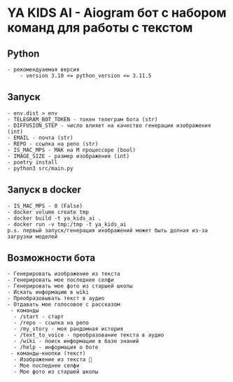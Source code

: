 # YA KIDS AI - Aiogram бот с набором команд для работы с текстом

## Python
    - рекомендуаемая версия 
        - version 3.10 <= python_version <= 3.11.5

## Запуск
    - env.dist > env
    - TELEGRAM_BOT_TOKEN - токен телеграм бота (str)
    - DIFFUSION_STEP - число влияет на качество генерации изображения (int)
    - EMAIL - почта (str)
    - REPO - ссылка на репо (str)
    - IS_MAC_MPS - МАК на M процессоре (bool)
    - IMAGE_SIZE - размер изображения (int)
    - poetry install
    - python3 src/main.py

## Запуск в docker
    - IS_MAC_MPS - 0 (False)
    - docker volume create tmp
    - docker build -t ya_kids_ai .
    - docker run -v tmp:/tmp -t ya_kids_ai
    p.s. первый запуск/генерация ихображений может быть долная из-за загрузки моделей

## Возможности бота
    - Генерировать изображение из текста
    - Генерировать мое последнее селфи
    - Генерировать мое фото из старшей школы
    - Искать информацию в wiki
    - Преобразовывать текст в аудио
    - Отдавать мое голосовое с рассказом
     - команды 
      - /start - старт
      - /repo - ссылка на репо
      - /my_story - моя рандомная история
      - /text_to_voice - преобразование текста в аудио
      - /wiki - поиск информации в базе знаний
      - /help - информация о боте
     - команды-кнопки (текст)
      - Изображение из текста 🌇
      - Мое последнее селфи
      - Мое фото из старшей школы
